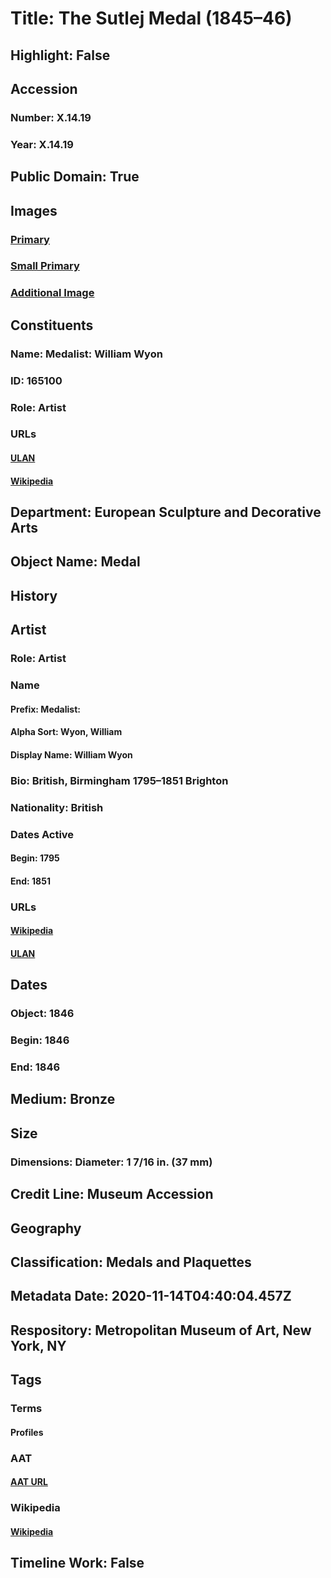 # Title: The Sutlej Medal (1845–46)
## Highlight: False
## Accession
### Number: X.14.19
### Year: X.14.19
## Public Domain: True
## Images
### [Primary](https://images.metmuseum.org/CRDImages/es/original/DP-180-196.jpg)
### [Small Primary](https://images.metmuseum.org/CRDImages/es/web-large/DP-180-196.jpg)
### [Additional Image](https://images.metmuseum.org/CRDImages/es/original/DP-180-197.jpg)
## Constituents
### Name: Medalist: William Wyon
### ID: 165100
### Role: Artist
### URLs
#### [ULAN](http://vocab.getty.edu/page/ulan/500117324)
#### [Wikipedia](https://www.wikidata.org/wiki/Q4102532)
## Department: European Sculpture and Decorative Arts
## Object Name: Medal
## History
## Artist
### Role: Artist
### Name
#### Prefix: Medalist:
#### Alpha Sort: Wyon, William
#### Display Name: William Wyon
### Bio: British, Birmingham 1795–1851 Brighton
### Nationality: British
### Dates Active
#### Begin: 1795
#### End: 1851
### URLs
#### [Wikipedia](https://www.wikidata.org/wiki/Q4102532)
#### [ULAN](http://vocab.getty.edu/page/ulan/500117324)
## Dates
### Object: 1846
### Begin: 1846
### End: 1846
## Medium: Bronze
## Size
### Dimensions: Diameter: 1 7/16 in. (37 mm)
## Credit Line: Museum Accession
## Geography
## Classification: Medals and Plaquettes
## Metadata Date: 2020-11-14T04:40:04.457Z
## Respository: Metropolitan Museum of Art, New York, NY
## Tags
### Terms
#### Profiles
### AAT
#### [AAT URL](http://vocab.getty.edu/page/aat/300123319)
### Wikipedia
#### [Wikipedia]()
## Timeline Work: False